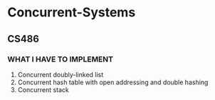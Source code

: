 # Concurrent-Systems
## CS486

### WHAT I HAVE TO IMPLEMENT
1. Concurrent doubly-linked list
2. Concurrent hash table with open addressing and double hashing
3. Concurrent stack